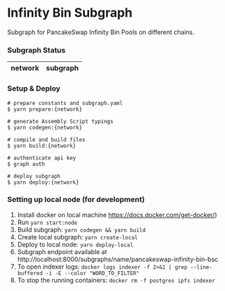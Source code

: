 # Infinity Bin Subgraph

Subgraph for PancakeSwap Infinity Bin Pools on different chains.

### Subgraph Status

| network    | subgraph |
| ---------- | :------: |

### Setup & Deploy

````
# prepare constants and subgraph.yaml
$ yarn prepare:{network}

# generate Assembly Script typings
$ yarn codegen:{network}

# compile and build files
$ yarn build:{network}

# authenticate api key
$ graph auth

# deploy subgraph
$ yarn deploy:{network}
````

### Setting up local node (for development)
1. Install docker on local machine https://docs.docker.com/get-docker/)
2. Run `yarn start:node` 
3. Build subgraph: `yarn codegen && yarn build`
4. Create local subgraph: `yarn create-local`
5. Deploy to local node: `yarn deploy-local`
6. Subgraph endpoint available at http://localhost:8000/subgraphs/name/pancakeswap-infinity-bin-bsc
7. To open indexer logs: `docker logs indexer -f 2>&1 | grep --line-buffered -i -E --color "WORD_TO_FILTER"`
8. To stop the running containers: `docker rm -f postgres ipfs indexer`
